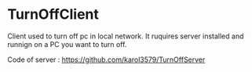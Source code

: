 # TurnOffClient
Client used to turn off pc in local network.
It ruquires server installed and runnign on a PC you want to turn off.

Code of server : https://github.com/karol3579/TurnOffServer

